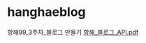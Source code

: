 # hanghaeblog
항해99_3주차_블로그 만들기
[항해_블로그_API.pdf](https://github.com/OhYeonJu/hanghaeblog/files/10122672/_._API.pdf)
